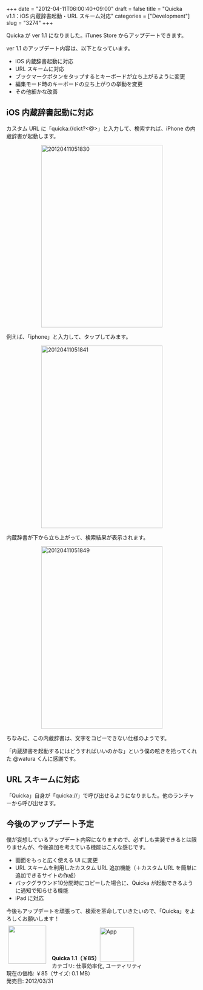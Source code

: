 +++
date = "2012-04-11T06:00:40+09:00"
draft = false
title = "Quicka v1.1：iOS 内蔵辞書起動・URL スキーム対応"
categories = ["Development"]
slug = "3274"
+++

Quicka が ver 1.1 になりました。iTunes Store からアップデートできます。

ver 1.1 のアップデート内容は、以下となっています。

<ul><li>iOS 内蔵辞書起動に対応</li>
<li>URL スキームに対応</li>
<li>ブックマークボタンをタップするとキーボードが立ち上がるように変更</li>
<li>編集モード時のキーボードの立ち上がりの挙動を変更</li>
<li>その他細かな改善</li></ul>

<h2>iOS 内蔵辞書起動に対応</h2>

カスタム URL に「quicka://dict?<@>」と入力して、検索すれば、iPhone の内蔵辞書が起動します。

<img style="display:block; margin-left:auto; margin-right:auto;" src="/images/2012/04/20120411051830.png" alt="20120411051830" title="20120411051830.png" border="0" width="320" height="480" />

例えば、「iphone」と入力して、タップしてみます。

<img style="display:block; margin-left:auto; margin-right:auto;" src="/images/2012/04/20120411051841.png" alt="20120411051841" title="20120411051841.png" border="0" width="320" height="480" />

内蔵辞書が下から立ち上がって、検索結果が表示されます。

<img style="display:block; margin-left:auto; margin-right:auto;" src="/images/2012/04/20120411051849.png" alt="20120411051849" title="20120411051849.png" border="0" width="320" height="480" />

ちなみに、この内蔵辞書は、文字をコピーできない仕様のようです。

「内蔵辞書を起動するにはどうすればいいのかな」という僕の呟きを拾ってくれた @watura くんに感謝です。

<h2>URL スキームに対応</h2>

「Quicka」自身が「quicka://」で呼び出せるようになりました。他のランチャーから呼び出せます。

<h2>今後のアップデート予定</h2>

僕が妄想しているアップデート内容になりますので、必ずしも実装できるとは限りませんが、今後追加を考えている機能はこんな感じです。

<ul><li>画面をもっと広く使える UI に変更</li>
<li>URL スキームを利用したカスタム URL 追加機能（＋カスタム URL を簡単に追加できるサイトの作成）</li>
<li>バックグラウンド10分間時にコピーした場合に、Quicka が起動できるように通知で知らせる機能</li>
<li>iPad に対応</li></ul>

今後もアップデートを頑張って、検索を革命していきたいので、「Quicka」をよろしくお願いします！

<a href="https://itunes.apple.com/jp/app/id511606108?mt=8&uo=4&at=11l3RT" target="_blank" rel="nofollow"><img width="100" class="alignleft" align="left" src="http://a3.mzstatic.com/us/r1000/077/Purple/v4/b0/e4/d4/b0e4d451-a255-4321-966a-33ccf6d2ddf4/ibjG3fNt4Phm08ZnZUjx0g-temp-upload.cqnwvlfj.100x100-75.png" style="margin: -5px 15px 1px 5px;"></a><strong> Quicka 1.1（￥85）</strong><a href="https://itunes.apple.com/jp/app/id511606108?mt=8&uo=4&at=11l3RT" target="_blank" rel="nofollow"><img src="/images/2012/12/viewinitunes_jp.png" style="vertical-align:bottom;" width="90" alt="App"></a><br> カテゴリ: 仕事効率化, ユーティリティ<br> 現在の価格: ￥85（サイズ: 0.1 MB）<br> 発売日: 2012/03/31<br style="clear: both;">
